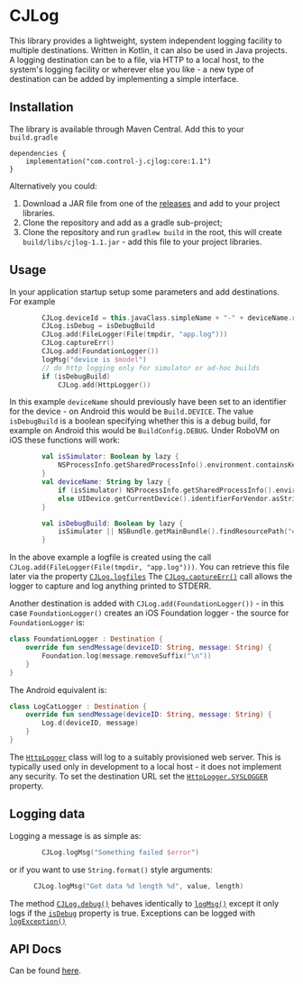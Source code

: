 CJLog
=====
This library provides a lightweight, system independent logging facility to multiple destinations.
Written in Kotlin, it can also be used in Java projects. A logging destination can be to a file, via HTTP to a local host,
to the system's logging facility or wherever else you like - a new type of destination can be added by implementing
a simple interface.

## Installation

The library is available through Maven Central. Add this to your `build.gradle`

````
dependencies {
    implementation("com.control-j.cjlog:core:1.1")
}
````

Alternatively you could:

1. Download a JAR file from one of the [releases](https://github.com/clydebarrow/CJLog/releases) and add to your project libraries.
1. Clone the repository and add as a gradle sub-project;
1. Clone the repository and run `gradlew build` in the root, this will create `build/libs/cjlog-1.1.jar` - add this file to your project libraries.

## Usage

In your application startup setup some parameters and add destinations. For example
````kotlin
        CJLog.deviceId = this.javaClass.simpleName + "-" + deviceName.replace(' ', '_')
        CJLog.isDebug = isDebugBuild
        CJLog.add(FileLogger(File(tmpdir, "app.log")))
        CJLog.captureErr()
        CJLog.add(FoundationLogger())
        logMsg("device is $model")
        // do http logging only for simulator or ad-hoc builds
        if (isDebugBuild)
            CJLog.add(HttpLogger())
````

In this example `deviceName` should previously have been set to an identifier for the device - on Android this
would be `Build.DEVICE`. The value `isDebugBuild` is a boolean
specifying whether this is a debug build, for example on Android this would be `BuildConfig.DEBUG`. Under RoboVM on iOS
these functions will work:

````kotlin
        val isSimulator: Boolean by lazy {
            NSProcessInfo.getSharedProcessInfo().environment.containsKey("SIMULATOR_DEVICE_NAME")
        }
        val deviceName: String by lazy {
            if (isSimulator) NSProcessInfo.getSharedProcessInfo().environment["SIMULATOR_DEVICE_NAME"].toString()
            else UIDevice.getCurrentDevice().identifierForVendor.asString().takeLast(8)
        }

        val isDebugBuild: Boolean by lazy {
            isSimulator || NSBundle.getMainBundle().findResourcePath("embedded", "mobileprovision") != null
        }
````

In the above example a logfile is created using the call `CJLog.add(FileLogger(File(tmpdir, "app.log")))`. You can retrieve
this file later via the property [`CJLog.logfiles`]
The [`CJLog.captureErr()`] call allows the logger to capture and log anything printed to STDERR.

Another destination is added with `CJLog.add(FoundationLogger())` - in this case `FoundationLogger()` creates an iOS
Foundation logger - the source for `FoundationLogger` is:
````kotlin
class FoundationLogger : Destination {
    override fun sendMessage(deviceID: String, message: String) {
        Foundation.log(message.removeSuffix("\n"))
    }
}
````

The Android equivalent is:
````kotlin
class LogCatLogger : Destination {
    override fun sendMessage(deviceID: String, message: String) {
        Log.d(deviceID, message)
    }
}
````

The [`HttpLogger`] class will log to a suitably provisioned web server. This is typically used only in development to a local
host - it does not implement any security. To set the destination URL set the [`HttpLogger.SYSLOGGER`] property.

## Logging data

Logging a message is as simple as:
````kotlin
        CJLog.logMsg("Something failed $error")
````
or if you want to use `String.format()` style arguments:
````kotlin
      CJLog.logMsg("Got data %d length %d", value, length)
````
The method [`CJLog.debug()`] behaves identically to [`logMsg()`] except it only logs if the [`isDebug`] property is true.
Exceptions can be logged with [`logException()`]

## API Docs

Can be found [here](https://clydebarrow.github.io/CJLog/cjlog/index.html). 

[`CJLog.debug()`]:[https://clydebarrow.github.io/CJLog/cjlog/com.controlj.logging/-c-j-log/debug.html]
[`logMsg()`]:[https://clydebarrow.github.io/CJLog/cjlog/com.controlj.logging/-c-j-log/log-msg.html]
[`logException()`]:[https://clydebarrow.github.io/CJLog/cjlog/com.controlj.logging/-c-j-log/log-exception.html]
[`FileLogger`]:[https://clydebarrow.github.io/CJLog/cjlog/com.controlj.logging/-c-j-log/log-exception.html]
[`isDebug`]:[https://clydebarrow.github.io/CJLog/cjlog/com.controlj.logging/-c-j-log/is-debug.html]
[`CJLog.captureErr()`]:[https://clydebarrow.github.io/CJLog/cjlog/com.controlj.logging/-c-j-log/capture-err.html]
[`CJLog.logFiles`]:[https://clydebarrow.github.io/CJLog/cjlog/com.controlj.logging/-c-j-log/log-files.html]
[`FileLogger`]:[https://clydebarrow.github.io/CJLog/cjlog/com.controlj.logging/-c-j-log/-file-logger.html]
[`HttpLogger.SYSLOGGER`]:[https://clydebarrow.github.io/CJLog/cjlog/com.controlj.logging/-http-logger/-s-y-s-l-o-g-g-e-r.html]
[`HttpLogger`]:[https://clydebarrow.github.io/CJLog/cjlog/com.controlj.logging/-http-logger/index.html]
